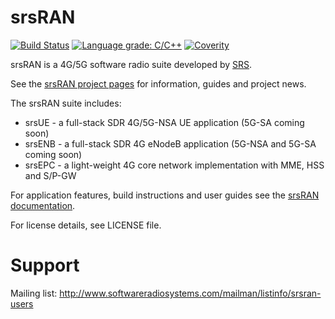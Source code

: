 srsRAN
======

[![Build Status](https://travis-ci.org/srsRAN/srsRAN.svg?branch=master)](https://travis-ci.org/srsRAN/srsRAN)
[![Language grade: C/C++](https://img.shields.io/lgtm/grade/cpp/g/srsRAN/srsRAN.svg?logo=lgtm&logoWidth=18)](https://lgtm.com/projects/g/srsRAN/srsRAN/context:cpp)
[![Coverity](https://scan.coverity.com/projects/10045/badge.svg)](https://scan.coverity.com/projects/srsran)

srsRAN is a 4G/5G software radio suite developed by [SRS](http://www.srs.io).

See the [srsRAN project pages](https://www.srsran.com) for information, guides and project news.

The srsRAN suite includes:
  * srsUE - a full-stack SDR 4G/5G-NSA UE application (5G-SA coming soon)
  * srsENB - a full-stack SDR 4G eNodeB application (5G-NSA and 5G-SA coming soon)
  * srsEPC - a light-weight 4G core network implementation with MME, HSS and S/P-GW

For application features, build instructions and user guides see the [srsRAN documentation](https://docs.srsran.com).

For license details, see LICENSE file.

Support
=======

Mailing list: http://www.softwareradiosystems.com/mailman/listinfo/srsran-users
